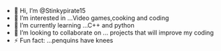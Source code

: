 - 👋 Hi, I’m @Stinkypirate15
- 👀 I’m interested in ...Video games,cooking and coding
- 🌱 I’m currently learning ...C++ and python
- 💞️ I’m looking to collaborate on ... projects that will improve my coding
- ⚡ Fun fact: ...penquins have knees

<!---
Stinkypirate15/Stinkypirate15 is a ✨ special ✨ repository because its `README.md` (this file) appears on your GitHub profile.
You can click the Preview link to take a look at your changes.
--->
